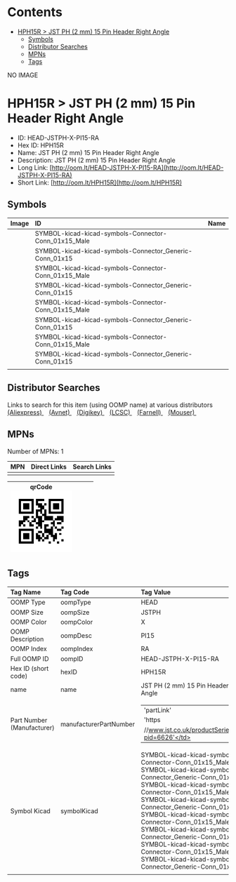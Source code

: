 



Contents
========

* [HPH15R > JST PH (2 mm) 15 Pin Header Right Angle](#hph15r--jst-ph-2-mm-15-pin-header-right-angle)
	* [Symbols](#symbols)
	* [Distributor Searches](#distributor-searches)
	* [MPNs](#mpns)
	* [Tags](#tags)
  
NO IMAGE  
# HPH15R > JST PH (2 mm) 15 Pin Header Right Angle

- ID: HEAD-JSTPH-X-PI15-RA
- Hex ID: HPH15R
- Name: JST PH (2 mm) 15 Pin Header Right Angle
- Description: JST PH (2 mm) 15 Pin Header Right Angle
- Long Link: [http://oom.lt/HEAD-JSTPH-X-PI15-RA](http://oom.lt/HEAD-JSTPH-X-PI15-RA)
- Short Link: [http://oom.lt/HPH15R](http://oom.lt/HPH15R)

## Symbols
  

|Image|ID|Name|
| :--- | :--- | :--- |
|![]()|SYMBOL-kicad-kicad-symbols-Connector-Conn_01x15_Male||
|![]()|SYMBOL-kicad-kicad-symbols-Connector_Generic-Conn_01x15||
|![]()|SYMBOL-kicad-kicad-symbols-Connector-Conn_01x15_Male||
|![]()|SYMBOL-kicad-kicad-symbols-Connector_Generic-Conn_01x15||
|![]()|SYMBOL-kicad-kicad-symbols-Connector-Conn_01x15_Male||
|![]()|SYMBOL-kicad-kicad-symbols-Connector_Generic-Conn_01x15||
|![]()|SYMBOL-kicad-kicad-symbols-Connector-Conn_01x15_Male||
|![]()|SYMBOL-kicad-kicad-symbols-Connector_Generic-Conn_01x15||
||||

## Distributor Searches
  
Links to search for this item (using OOMP name) at various distributors  
[(Aliexpress) ](https://www.aliexpress.com/wholesale?SearchText=1117JST+PH+2+mm+15+Pin+Header+Right+Angle)&nbsp;&nbsp;&nbsp;[(Avnet) ](https://www.avnet.com/shop/us/search/JST+PH+2+mm+15+Pin+Header+Right+Angle)&nbsp;&nbsp;&nbsp;[(Digikey) ](https://www.digikey.co.uk/en/products/result?s=JST+PH+2+mm+15+Pin+Header+Right+Angle)&nbsp;&nbsp;&nbsp;[(LCSC) ](https://www.lcsc.com/search?q=JST+PH+2+mm+15+Pin+Header+Right+Angle)&nbsp;&nbsp;&nbsp;[(Farnell) ](https://uk.farnell.com/search?st=JST+PH+2+mm+15+Pin+Header+Right+Angle)&nbsp;&nbsp;&nbsp;[(Mouser) ](https://www.mouser.com/c/?q=JST+PH+2+mm+15+Pin+Header+Right+Angle)&nbsp;&nbsp;&nbsp;
## MPNs
  
Number of MPNs: 1  

|MPN|Direct Links|Search Links|
| :--- | :--- | :--- |
||||
  

|qrCode<br>[![](https://raw.githubusercontent.com/oomlout/oomlout_OOMP_parts_V2/main/HEAD/JSTPH/X/PI15/RA/qrCode_140.png)](https://github.com/oomlout/oomlout_OOMP_parts_V2/tree/main/HEAD/JSTPH/X/PI15/RA/qrCode.png)||||
| :---: | :---: | :---: | :---: |

## Tags
  

|Tag Name|Tag Code|Tag Value|
| :--- | :--- | :--- |
|OOMP Type|oompType|HEAD|
|OOMP Size|oompSize|JSTPH|
|OOMP Color|oompColor|X|
|OOMP Description|oompDesc|PI15|
|OOMP Index|oompIndex|RA|
|Full OOMP ID|oompID|HEAD-JSTPH-X-PI15-RA|
|Hex ID (short code)|hexID|HPH15R|
|name|name|JST PH (2 mm) 15 Pin Header Right Angle|
|Part Number (Manufacturer)|manufacturerPartNumber|<table><tr><td>'partLink'</td></tr><tr><td> 'https</td></tr><tr><td>//www.jst.co.uk/productSeries.php?pid=6626'</td></tr></table>|
|Symbol Kicad|symbolKicad|SYMBOL-kicad-kicad-symbols-Connector-Conn_01x15_Male, SYMBOL-kicad-kicad-symbols-Connector_Generic-Conn_01x15, SYMBOL-kicad-kicad-symbols-Connector-Conn_01x15_Male, SYMBOL-kicad-kicad-symbols-Connector_Generic-Conn_01x15, SYMBOL-kicad-kicad-symbols-Connector-Conn_01x15_Male, SYMBOL-kicad-kicad-symbols-Connector_Generic-Conn_01x15, SYMBOL-kicad-kicad-symbols-Connector-Conn_01x15_Male, SYMBOL-kicad-kicad-symbols-Connector_Generic-Conn_01x15|
||||

